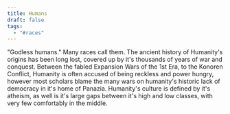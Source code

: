 ```yaml
---
title: Humans
draft: false
tags:
  - "#races"
---
```

 "Godless humans." Many races call them. The ancient history of Humanity's origins has been long lost, covered up by it's thousands of years of war and conquest. Between the fabled Expansion Wars of the 1st Era, to the Konoren Conflict, Humanity is often accused of being reckless and power hungry, however most scholars blame the many wars on humanity's historic lack of democracy in it's home of Panazia. Humanity's culture is defined by it's atheism, as well is it's large gaps between it's high and low classes, with very few comfortably in the middle. 
